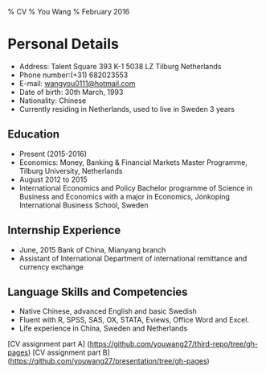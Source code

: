 % CV
% You Wang
% February 2016

Personal Details
=======

- Address: Talent Square 393 K-1 5038 LZ Tilburg Netherlands
- Phone number:(+31) 682023553
- E-mail: wangyou0111@hotmail.com
- Date of birth: 30th March, 1993
- Nationality: Chinese
- Currently residing in Netherlands, used to live in Sweden 3 years

## Education

- Present (2015-2016)
- Economics: Money, Banking & Financial Markets Master Programme, Tilburg University, Netherlands
- August 2012 to 2015
- International Economics and Policy Bachelor programme of Science in Business and Economics with a major in Economics, Jonkoping International Business School, Sweden

## Internship Experience

- June, 2015 Bank of China, Mianyang branch
- Assistant of International Department of international remittance and currency exchange


## Language Skills and Competencies

- Native Chinese, advanced English and basic Swedish
- Fluent with R, SPSS, SAS, OX, STATA, Eviews, Office Word and Excel.
- Life experience in China, Sweden and Netherlands

[CV assignment part A] (https://github.com/youwang27/third-repo/tree/gh-pages)
[CV assignment part B] (https://github.com/youwang27/presentation/tree/gh-pages)
